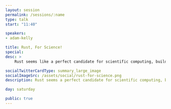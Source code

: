 ```yaml
---
layout: session
permalink: /sessions/:name
type: talk
start: "11:40"

speakers:
- adam-kelly

title: Rust, For Science!
special:
desc: >
    Rust seems like a perfect candidate for scientific computing, building fast and efficient algorithms for scientific research and data science, but why isn't it there yet? Explore the state of scientific computing in Rust, from where it shines to it falls down, to where we can improve as a community, and learn about Rust in an area that has so much potential.

socialTwitterCardType: summary_large_image
socialImageSrc: /assets/social/rust-for-science.png
description: Rust seems a perfect candidate for scientific computing, but why isn't there yet? let's explore the pros and cons and learn about Rust in an area that has so much potential.

day: saturday

public: true
---
```

